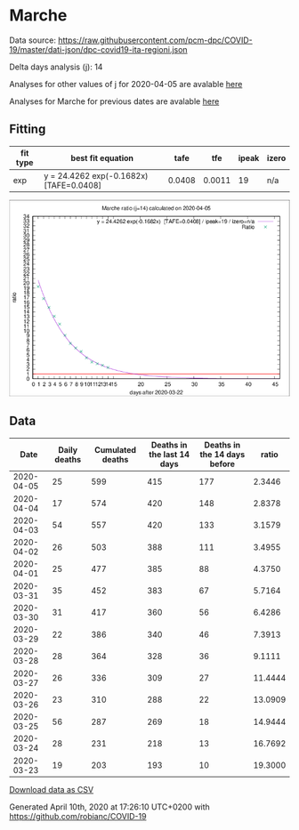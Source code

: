 # Marche

Data source: https://raw.githubusercontent.com/pcm-dpc/COVID-19/master/dati-json/dpc-covid19-ita-regioni.json

Delta days analysis (j): 14

Analyses for other values of j for 2020-04-05 are avalable [here](../README.md)

Analyses for Marche for previous dates are avalable [here](../../README.md)

## Fitting 
|fit type|best fit equation|tafe|tfe|ipeak|izero|
|-------|-----|--------|------|---|---|
|exp|y = 24.4262 exp(-0.1682x)  [TAFE=0.0408]|0.0408|0.0011|19|n/a|

![Plot](COVID-19_marche_j14_2020-04-05.png)

## Data
|Date|Daily deaths|Cumulated deaths|Deaths in the last 14 days|Deaths in the 14 days before|ratio|
|----|----------|-----------|-------|--------------------|-----|
|2020-04-05|25|599|415|177|2.3446|
|2020-04-04|17|574|420|148|2.8378|
|2020-04-03|54|557|420|133|3.1579|
|2020-04-02|26|503|388|111|3.4955|
|2020-04-01|25|477|385|88|4.3750|
|2020-03-31|35|452|383|67|5.7164|
|2020-03-30|31|417|360|56|6.4286|
|2020-03-29|22|386|340|46|7.3913|
|2020-03-28|28|364|328|36|9.1111|
|2020-03-27|26|336|309|27|11.4444|
|2020-03-26|23|310|288|22|13.0909|
|2020-03-25|56|287|269|18|14.9444|
|2020-03-24|28|231|218|13|16.7692|
|2020-03-23|19|203|193|10|19.3000|

[Download data as CSV](COVID-19_marche_j14_2020-04-05.csv)

Generated April 10th, 2020 at 17:26:10 UTC+0200 with https://github.com/robianc/COVID-19
